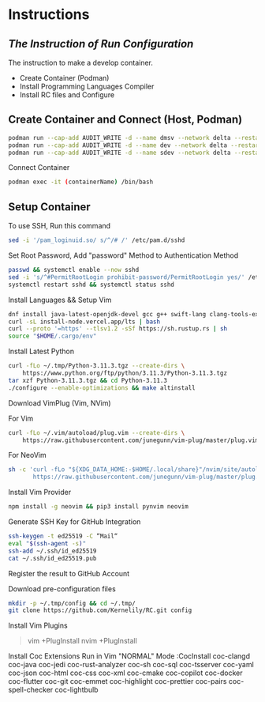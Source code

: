 # Instructions
## _The Instruction of Run Configuration_

The instruction to make a develop container.

- Create Container (Podman)
- Install Programming Languages Compiler
- Install RC files and Configure

## Create Container and Connect (Host, Podman)
```sh
podman run --cap-add AUDIT_WRITE -d --name dmsv --network delta --restart=always -p 8192:8192 -p 19132:19132/udp -p 25565:25565 -v /svf/msf:/svf/msf -v /svf/tmp:/svf/tmp -v /svf/wsf:/svf/wsf dmsv:5.1
podman run --cap-add AUDIT_WRITE -d --name dev --network delta --restart=always -p 87:22 -p 60000-60100:60000-60050/udp -v /svf/msf:/svf/msf -v /svf/tmp:/svf/tmp -v /svf/wsf:/svf/wsf dev:5.1
podman run --cap-add AUDIT_WRITE -d --name sdev --network delta --restart=always -p 86:22 -p 60101-60200:60051-60100/udp sdev:5.1
```

Connect Container
```sh
podman exec -it (containerName) /bin/bash
```

## Setup Container
To use SSH, Run this command
```sh
sed -i '/pam_loginuid.so/ s/^/# /' /etc/pam.d/sshd
```

Set Root Password, Add \"password\" Method to Authentication Method 
```sh
passwd && systemctl enable --now sshd
sed -i 's/^#PermitRootLogin prohibit-password/PermitRootLogin yes/' /etc/ssh/sshd_config
systemctl restart sshd && systemctl status sshd
```

Install Languages && Setup Vim
```sh
dnf install java-latest-openjdk-devel gcc g++ swift-lang clang-tools-extra openssl-devel bzip2-devel sqlite-devel zlib-devel -y
curl -sL install-node.vercel.app/lts | bash
curl --proto '=https' --tlsv1.2 -sSf https://sh.rustup.rs | sh
source "$HOME/.cargo/env"
```

Install Latest Python
```sh
curl -fLo ~/.tmp/Python-3.11.3.tgz --create-dirs \
    https://www.python.org/ftp/python/3.11.3/Python-3.11.3.tgz
tar xzf Python-3.11.3.tgz && cd Python-3.11.3
./configure --enable-optimizations && make altinstall 
```

Download VimPlug (Vim, NVim)

For Vim
```sh
curl -fLo ~/.vim/autoload/plug.vim --create-dirs \
    https://raw.githubusercontent.com/junegunn/vim-plug/master/plug.vim
```

For NeoVim
```sh
sh -c 'curl -fLo "${XDG_DATA_HOME:-$HOME/.local/share}"/nvim/site/autoload/plug.vim --create-dirs \
       https://raw.githubusercontent.com/junegunn/vim-plug/master/plug.vim'
```

Install Vim Provider
```sh
npm install -g neovim && pip3 install pynvim neovim
```

Generate SSH Key for GitHub Integration
```sh
ssh-keygen -t ed25519 -C “Mail“
eval "$(ssh-agent -s)"
ssh-add ~/.ssh/id_ed25519
cat ~/.ssh/id_ed25519.pub
```
Register the result to GitHub Account

Download pre-configuration files
```sh
mkdir -p ~/.tmp/config && cd ~/.tmp/
git clone https://github.com/Kernelily/RC.git config 
```

Install Vim Plugins
> vim +PlugInstall
> nvim +PlugInstall

Install Coc Extensions
Run in Vim \"NORMAL\" Mode
:CocInstall coc-clangd coc-java coc-jedi coc-rust-analyzer coc-sh coc-sql coc-tsserver coc-yaml coc-json coc-html coc-css coc-xml coc-cmake coc-copilot coc-docker coc-flutter coc-git coc-emmet coc-highlight coc-prettier coc-pairs coc-spell-checker coc-lightbulb

